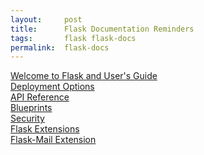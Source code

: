 ```yaml
---
layout:     post
title:      Flask Documentation Reminders
tags:       flask flask-docs
permalink:  flask-docs
---
```


[Welcome to Flask and User's Guide](http://flask.pocoo.org/docs/0.12)<br>
[Deployment Options](http://flask.pocoo.org/docs/0.12/deploying/)<br>
[API Reference](http://flask.pocoo.org/docs/0.12/api/)<br>
[Blueprints](http://flask.pocoo.org/docs/0.12/blueprints/)<br>
[Security](http://flask.pocoo.org/docs/0.12/security/)<br>
[Flask Extensions](http://flask.pocoo.org/extensions/)<br>
[Flask-Mail Extension](http://pythonhosted.org/Flask-Mail/)<br>